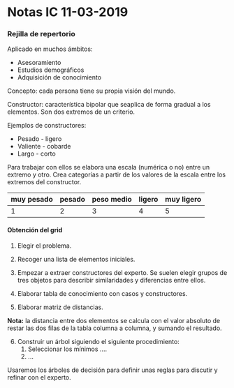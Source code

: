 # Notas IC 11-03-2019

### Rejilla de repertorio

Aplicado en muchos ámbitos:

- Asesoramiento
- Estudios demográficos
- Adquisición de conocimiento

Concepto: cada persona tiene su propia visión del mundo.

Constructor: característica bipolar que seaplica de forma gradual a los elementos. Son dos extremos de un criterio.

Ejemplos de constructores:

- Pesado - ligero
- Valiente - cobarde
- Largo - corto

Para trabajar con ellos se elabora una escala (numérica o no) entre un extremo y otro. Crea categorías a partir de los valores de la escala entre los extremos del constructor.

| muy pesado | pesado | peso medio | ligero | muy ligero |
| ---------- | ------ | ---------- | ------ | ---------- |
| 1          | 2      | 3          | 4      | 5          |



#### Obtención del grid

1. Elegir el problema.

2. Recoger una lista de elementos iniciales.

3. Empezar a extraer constructores del experto. Se suelen elegir grupos de tres objetos para describir similaridades y diferencias entre ellos.

4. Elaborar tabla de conocimiento con casos y constructores.

5. Elaborar matriz de distancias.

**Nota:** la distancia entre dos elementos se calcula con el valor absoluto de restar las dos filas de la tabla columna a columna, y sumando el resultado.

6. Construir un árbol siguiendo el siguiente procedimiento:
   1. Seleccionar los mínimos ....
   2. ...



Usaremos los árboles de decisión para definir unas reglas para discutir y refinar con el experto.

